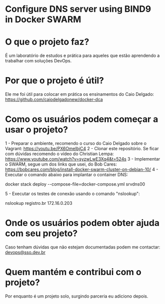 # Configure DNS server using BIND9 in Docker SWARM

# O que o projeto faz?

É um laboratório de estudos e prática para aqueles que estão aprendendo a trabalhar com soluções DevOps.

# Por que o projeto é útil?

Ele me foi útil para colocar em prática os ensinamentos do Caio Delgado: https://github.com/caiodelgadonew/docker-dca

# Como os usuários podem começar a usar o projeto?

1 - Preparar o ambiente, recomendo o curso do Caio Delgado sobre o Vagrant: https://youtu.be/PX6OmeIbjC4
2 - Clonar este repositório. Se ficar com dúvidas recomendo o vídeo do Christian Lempa: https://www.youtube.com/watch?v=syzwLwE3Xq4&t=524s
3 - Implementar o SWARM, segue um dos links que usei, do Bob Cares: https://bobcares.com/blog/install-docker-swarm-cluster-on-debian-10/
4 - Executar o comando abaixo para implantar o container DNS:

docker stack deploy --compose-file=docker-compose.yml srvdns00 

5 - Executar os testes de conexão usando o comando "nslookup":

nslookup registro.br 172.16.0.203

# Onde os usuários podem obter ajuda com seu projeto?

Caso tenham dúvidas que não estejam documentadas podem me contactar: devops@sso.dev.br

# Quem mantém e contribui com o projeto?

Por enquanto é um projeto solo, surgindo parceria eu adiciono depois.

